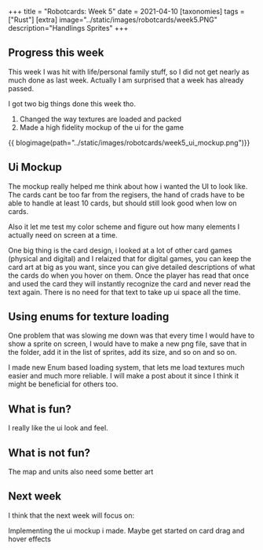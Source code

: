 +++
title = "Robotcards: Week 5"
date = 2021-04-10
[taxonomies]
tags = ["Rust"]
[extra]
image="../static/images/robotcards/week5.PNG"
description="Handlings Sprites"
+++

## Progress this week

This week I was hit with life/personal family stuff, so I did not get nearly as much done as last week. Actually I am surprised that a week has already passed.

I got two big things done this week tho.

1. Changed the way textures are loaded and packed
2. Made a high fidelity mockup of the ui for the game

{{ blogimage(path="../static/images/robotcards/week5_ui_mockup.png")}}

## Ui Mockup

The mockup really helped me think about how i wanted the UI to look like.
The cards cant be too far from the regisers, the hand of crads have to be able to handle at least 10 cards, but should still look good when low on cards.

Also it let me test my color scheme and figure out how many elements I actually need on screen at a time.

One big thing is the card design, i looked at a lot of other card games (physical and digital) and I relaized that for digital games, you can keep the card art at big as you want, since you can give detailed descriptions of what the cards do when you hover on them. Once the player has read that once and used the card they will instantly recognize the card and never read the text again. There is no need for that text to take up ui space all the time.

## Using enums for texture loading

One problem that was slowing me down was that every time I would have to show a sprite on screen, I would have to make a new png file, save that in the folder, add it in the list of sprites, add its size, and so on and so on.

I made new Enum based loading system, that lets me load textures much easier and much more reliable. I will make a post about it since I think it might be beneficial for others too.

## What is fun?

I really like the ui look and feel.

## What is not fun?

The map and units also need some better art

## Next week

I think that the next week will focus on:

Implementing the ui mockup i made.
Maybe get started on card drag and hover effects
